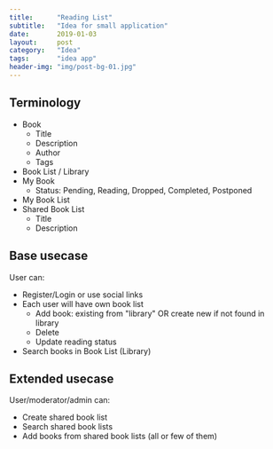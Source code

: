 ```yaml
---
title:      "Reading List"
subtitle:   "Idea for small application"
date:       2019-01-03
layout:     post
category: 	"Idea"
tags:		"idea app"
header-img: "img/post-bg-01.jpg"
---
```


## Terminology

* Book
	* Title
	* Description
	* Author
	* Tags
* Book List / Library
* My Book
	* Status: Pending, Reading, Dropped, Completed, Postponed
* My Book List
* Shared Book List
	* Title
	* Description

## Base usecase

User can:
* Register/Login or use social links
* Each user will have own book list
	* Add book: existing from "library" OR create new if not found in library
	* Delete
	* Update reading status
* Search books in Book List (Library)

## Extended usecase

User/moderator/admin can:
* Create shared book list
* Search shared book lists
* Add books from shared book lists (all or few of them)

